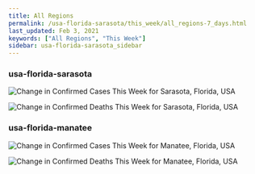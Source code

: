 ```yaml
---
title: All Regions
permalink: /usa-florida-sarasota/this_week/all_regions-7_days.html
last_updated: Feb 3, 2021
keywords: ["All Regions", "This Week"]
sidebar: usa-florida-sarasota_sidebar
---
```


<h3>usa-florida-sarasota</h3>

![Change in Confirmed Cases This Week for Sarasota, Florida, USA](/covid_tracker/images/graphs/usa-florida-sarasota-delta_confirmed-7_days_graph.png)

![Change in Confirmed Deaths This Week for Sarasota, Florida, USA](/covid_tracker/images/graphs/usa-florida-sarasota-delta_deaths-7_days_graph.png)

<h3>usa-florida-manatee</h3>

![Change in Confirmed Cases This Week for Manatee, Florida, USA](/covid_tracker/images/graphs/usa-florida-manatee-delta_confirmed-7_days_graph.png)

![Change in Confirmed Deaths This Week for Manatee, Florida, USA](/covid_tracker/images/graphs/usa-florida-manatee-delta_deaths-7_days_graph.png)
